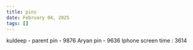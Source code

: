 ```yaml
---
title: pins
date: February 04, 2025
tags: []
---
```

kuldeep - parent pin - 9876
Aryan pin - 9636
Iphone screen time : 3614
